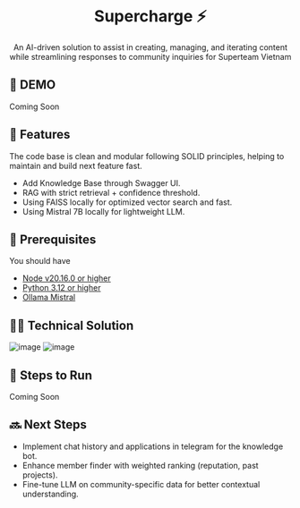 <h1 align="center">Supercharge ⚡</h1>

<p align="center">An AI-driven solution to assist in creating, managing, and iterating content while streamlining responses to community inquiries for Superteam Vietnam</p>

## 🎥 DEMO
Coming Soon

## 📙 Features
The code base is clean and modular following SOLID principles, helping to maintain and build next feature fast.

- Add Knowledge Base through Swagger UI.
- RAG with strict retrieval + confidence threshold.
- Using FAISS locally for optimized vector search and fast.
- Using Mistral 7B locally for lightweight LLM.

## 🫳 Prerequisites
You should have

- [Node v20.16.0 or higher](https://nodejs.org/en)
- [Python 3.12 or higher](https://www.python.org/downloads/)
- [Ollama Mistral](https://ollama.com/library/mistral)

## 🧑‍💻 Technical Solution 
![image](https://github.com/user-attachments/assets/1bddda54-8a30-48fc-bbe3-cc7fc6b73bf2)
![image](https://github.com/user-attachments/assets/e610ade7-5f27-4e77-a317-2b01189d5ab0)

## 👣 Steps to Run
Coming Soon

## 🔜 Next Steps
- Implement chat history and applications in telegram for the knowledge bot.
- Enhance member finder with weighted ranking (reputation, past projects).
- Fine-tune LLM on community-specific data for better contextual understanding.
